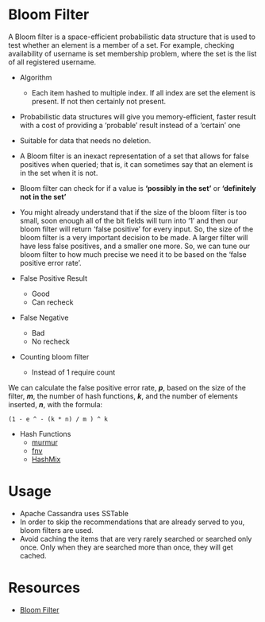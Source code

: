 # Bloom Filter

A Bloom filter is a space-efficient probabilistic data structure that is used to test whether an element is a member of a set. For example, checking availability of username is set membership problem, where the set is the list of all registered username.

- Algorithm
    - Each item hashed to multiple index. If all index are set the element is present. If not then certainly not present.

- Probabilistic data structures will give you memory-efficient, faster result with a cost of providing a ‘probable’ result instead of a ‘certain’ one
- Suitable for data that needs no deletion.
- A Bloom filter is an inexact representation of a set that allows for false positives when queried; that is, it can sometimes say that an element is in the set when it is not.
- Bloom filter can check for if a value is **‘possibly in the set’** or **‘definitely not in the set’**
- You might already understand that if the size of the bloom filter is too small, soon enough all of the bit fields will turn into ‘1’ and then our bloom filter will return ‘false positive’ for every input. So, the size of the bloom filter is a very important decision to be made. A larger filter will have less false positives, and a smaller one more. So, we can tune our bloom filter to how much precise we need it to be based on the ‘false positive error rate’.
- False Positive Result 
    - Good
    - Can recheck
- False Negative
    - Bad 
    - No recheck
- Counting bloom filter
    - Instead of 1 require count


We can calculate the false positive error rate, **_p_**, based on the size of the filter, **_m_**, the number of hash functions, **_k_**, and the number of elements inserted, **_n_**, with the formula:

```
(1 - e ^ - (k * n) / m ) ^ k
```

- Hash Functions
    - [murmur](https://sites.google.com/site/murmurhash/)
    - [fnv](http://isthe.com/chongo/tech/comp/fnv/)
    - [HashMix](http://www.google.com/codesearch/url?ct=ext&url=http://www.concentric.net/~Ttwang/tech/inthash.htm&usg=AFQjCNEBOwEAd_jb5vYSckmG7OxrkeQhLA)


# Usage
- Apache Cassandra uses SSTable
- In order to skip the recommendations that are already served to you, bloom filters are used.
- Avoid caching the items that are very rarely searched or searched only once. Only when they are searched more than once, they will get cached.

# Resources
- [Bloom Filter](https://hackernoon.com/probabilistic-data-structures-bloom-filter-5374112a7832)

